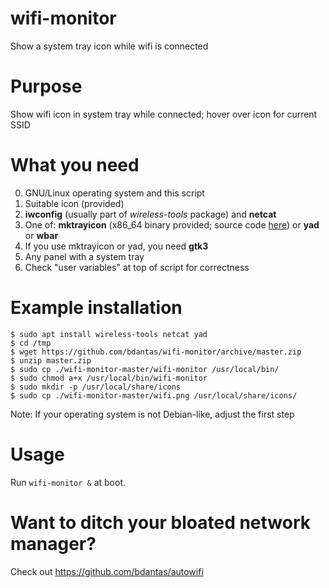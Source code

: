 # wifi-monitor
Show a system tray icon while wifi is connected

# Purpose
Show wifi icon in system tray while connected; hover over icon for current SSID

# What you need
0. GNU/Linux operating system and this script
1. Suitable icon (provided)
2. **iwconfig** (usually part of *wireless-tools* package) and **netcat**
3. One of: **mktrayicon** (x86_64 binary provided; source code [here](https://github.com/jonhoo/mktrayicon)) or **yad** or **wbar**
4. If you use mktrayicon or yad, you need **gtk3**
5. Any panel with a system tray
6. Check "user variables" at top of script for correctness

# Example installation
```
$ sudo apt install wireless-tools netcat yad
$ cd /tmp
$ wget https://github.com/bdantas/wifi-monitor/archive/master.zip
$ unzip master.zip
$ sudo cp ./wifi-monitor-master/wifi-monitor /usr/local/bin/
$ sudo chmod a+x /usr/local/bin/wifi-monitor
$ sudo mkdir -p /usr/local/share/icons
$ sudo cp ./wifi-monitor-master/wifi.png /usr/local/share/icons/
```
Note: If your operating system is not Debian-like, adjust the first step

# Usage
Run `wifi-monitor &` at boot.

# Want to ditch your bloated network manager?
Check out https://github.com/bdantas/autowifi
